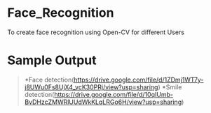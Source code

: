 # Face_Recognition
To create face recognition using Open-CV for different Users

# Sample Output
> *Face detection(https://drive.google.com/file/d/1ZDmj1WT7y-j8UWu0Fs8UjX4_vcK30PRj/view?usp=sharing)
> *Smile detection(https://drive.google.com/file/d/10qIUmb-BvDHzcZMWRlUUdWkKLqLRGo6H/view?usp=sharing)
